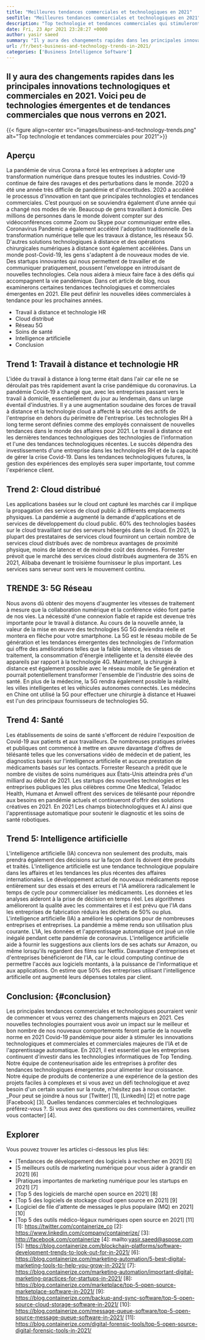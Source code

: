 ```yaml
---
title: "Meilleures tendances commerciales et technologiques en 2021" 
seoTitle: "Meilleures tendances commerciales et technologiques en 2021" 
description: "Top technologie et tendances commerciales qui stimuleront toutes les entreprises en 2021. Je crois que chaque entreprise du monde entier doit adopter ces nouvelles tendances technologiques." 
date: Fri, 23 Apr 2021 23:28:27 +0000
author: yasir saeed
summary: "Il y aura des changements rapides dans les principales innovations technologiques et commerciales en 2021. Voici peu de technologies émergentes et de tendances commerciales que nous verrons en 2021." 
url: /fr/best-business-and-technology-trends-in-2021/
categories: ['Business Intelligence Software']
---
```


## Il y aura des changements rapides dans les principales innovations technologiques et commerciales en 2021. Voici peu de technologies émergentes et de tendances commerciales que nous verrons en 2021.

{{< figure align=center src="images/business-and-technology-trends.png" alt="Top technologie et tendances commerciales pour 2021">}}


## **Aperçu**
La pandémie de virus Corona a forcé les entreprises à adopter une transformation numérique dans presque toutes les industries. Covid-19 continue de faire des ravages et des perturbations dans le monde. 2020 a été une année très difficile de pandémie et d'incertitudes. 2020 a accéléré le processus d'innovation en tant que principales technologies et tendances commerciales. C’est pourquoi on se souviendra également d’une année qui a changé nos modes de vie. Beaucoup de gens travaillant à domicile. Des millions de personnes dans le monde doivent compter sur des vidéoconférences comme Zoom ou Skype pour communiquer entre elles.
Coronavirus Pandemic a également accéléré l'adoption traditionnelle de la transformation numérique telle que les travaux à distance, les réseaux 5G. D'autres solutions technologiques à distance et des opérations chirurgicales numériques à distance sont également accélérées. Dans un monde post-Covid-19, les gens s'adaptent à de nouveaux modes de vie. Des startups innovantes qui nous permettent de travailler et de communiquer pratiquement, poussent l'enveloppe en introduisant de nouvelles technologies. Cela nous aidera à mieux faire face à des défis qui accompagnent la vie pandémique. Dans cet article de blog, nous examinerons certaines tendances technologiques et commerciales émergentes en 2021. Elle peut définir les nouvelles idées commerciales à tendance pour les prochaines années.
  * Travail à distance et technologie HR
  * Cloud distribué
  * Réseau 5G
  * Soins de santé
  * Intelligence artificielle
  * Conclusion

## Trend 1: Travail à distance et technologie HR
L'idée du travail à distance à long terme était dans l'air car elle ne se déroulait pas très rapidement avant la crise pandémique du coronavirus. La pandémie Covid-19 a changé que, avec les entreprises passant vers le travail à domicile, essentiellement du jour au lendemain, dans un large éventail d'industries. Il y a une augmentation soudaine des forces de travail à distance et la technologie cloud a affecté la sécurité des actifs de l'entreprise en dehors du périmètre de l'entreprise.
Les technologies RH à long terme seront définies comme des employés connaissent de nouvelles tendances dans le monde des affaires pour 2021. Le travail à distance est les dernières tendances technologiques des technologies de l'information et l'une des tendances technologiques récentes. Le succès dépendra des investissements d'une entreprise dans les technologies RH et de la capacité de gérer la crise Covid-19. Dans les tendances technologiques futures, la gestion des expériences des employés sera super importante, tout comme l'expérience client.

## Trend 2: Cloud distribué
Les applications basées sur le cloud ont capturé les marchés car il implique la propagation des services de cloud public à différents emplacements physiques. La pandémie a augmenté la demande d'applications et de services de développement du cloud public. 60% des technologies basées sur le cloud travaillant sur des serveurs hébergés dans le cloud.
En 2021, la plupart des prestataires de services cloud fourniront un certain nombre de services cloud distribués avec de nombreux avantages de proximité physique, moins de latence et de moindre coût des données. Forrester prévoit que le marché des services cloud distribués augmentera de 35% en 2021, Alibaba devenant le troisième fournisseur le plus important. Les services sans serveur sont vers le mouvement continu.

## TRENDE 3: 5G Réseau
Nous avons dû obtenir des moyens d'augmenter les vitesses de traitement à mesure que la collaboration numérique et la conférence vidéo font partie de nos vies. La nécessité d'une connexion fiable et rapide est devenue très importante pour le travail à distance. Au cours de la nouvelle année, la valeur de la mise en œuvre des technologies 5G 5G deviendra réelle et montera en flèche pour votre smartphone. La 5G est le réseau mobile de 5e génération et les tendances émergentes des technologies de l'information qui offre des améliorations telles que la faible latence, les vitesses de traitement, la consommation d'énergie intelligente et la densité élevée des appareils par rapport à la technologie 4G.
Maintenant, la chirurgie à distance est également possible avec le réseau mobile de 5e génération et pourrait potentiellement transformer l'ensemble de l'industrie des soins de santé. En plus de la médecine, la 5G rendra également possible la réalité, les villes intelligentes et les véhicules autonomes connectés. Les médecins en Chine ont utilisé la 5G pour effectuer une chirurgie à distance et Huawei est l'un des principaux fournisseurs de technologies 5G.

## Trend 4: Santé
Les établissements de soins de santé s'efforcent de réduire l'exposition de Covid-19 aux patients et aux travailleurs. De nombreuses pratiques privées et publiques ont commencé à mettre en œuvre davantage d'offres de télésanté telles que les conversations vidéo de médecin et de patient, les diagnostics basés sur l'intelligence artificielle et aucune prestation de médicaments basés sur les contacts. Forrester Research a prédit que le nombre de visites de soins numériques aux États-Unis atteindra près d'un milliard au début de 2021.
Les startups des nouvelles technologies et les entreprises publiques les plus célèbres comme One Medical, Teladoc Health, Humana et Amwell offrent des services de télésanté pour répondre aux besoins en pandémie actuels et continueront d'offrir des solutions créatives en 2021. En 2021 Les champs biotechnologiques et A.I ainsi que l'apprentissage automatique pour soutenir le diagnostic et les soins de santé robotiques.

## Trend 5: Intelligence artificielle
L'intelligence artificielle (IA) concevra non seulement des produits, mais prendra également des décisions sur la façon dont ils doivent être produits et traités. L'intelligence artificielle est une tendance technologique populaire dans les affaires et les tendances les plus récentes des affaires internationales. Le développement actuel de nouveaux médicaments repose entièrement sur des essais et des erreurs et l'IA améliorera radicalement le temps de cycle pour commercialiser les médicaments. Les données et les analyses aideront à la prise de décision en temps réel. Les algorithmes amélioreront la qualité avec les commentaires et il est prévu que l'IA dans les entreprises de fabrication réduira les déchets de 50% ou plus.
L'intelligence artificielle (IA) a amélioré les opérations pour de nombreuses entreprises et entreprises. La pandémie a même rendu son utilisation plus courante. L'IA, les données et l'apprentissage automatique ont joué un rôle inégalé pendant cette pandémie de coronavirus. L'intelligence artificielle aide à fournir les suggestions aux clients lors de ses achats sur Amazon, ou même lorsqu'ils regardent des films sur Netflix. Davantage d'entreprises et d'entreprises bénéficieront de l'IA, car le cloud computing continue de permettre l'accès aux logiciels montants, à la puissance de l'informatique et aux applications. On estime que 50% des entreprises utilisant l'intelligence artificielle ont augmenté leurs dépenses totales par client.

## Conclusion: {#conclusion}
Les principales tendances commerciales et technologiques pourraient venir de commencer et vous verrez des changements majeurs en 2021. Ces nouvelles technologies pourraient vous avoir un impact sur le meilleur et bon nombre de nos nouveaux comportements feront partie de la nouvelle norme en 2021 Covid-19 pandémique pour aider à stimuler les innovations technologiques et commerciales et commerciales majeures de l'IA et de l'apprentissage automatique. En 2021, il est essentiel que les entreprises continuent d'investir dans les technologies informatiques de Top Tending.
Notre équipe de conteneurisation aide les entreprises à profiter des tendances technologiques émergentes pour alimenter leur croissance. Notre équipe de produits de contenerize a une expérience de la gestion des projets faciles à complexes et si vous avez un défi technologique et avez besoin d'un certain soutien sur la route, n'hésitez pas à nous contacter.
_Pour peut se joindre à nous sur [Twitter] [1], [LinkedIn] [2] et notre page [Facebook] [3]. Quelles tendances commerciales et technologiques préférez-vous ?. Si vous avez des questions ou des commentaires, veuillez vous contacter] [4].

## Explorer
Vous pouvez trouver les articles ci-dessous les plus liés:
  * [Tendances de développement des logiciels à rechercher en 2021] [5]
  * [5 meilleurs outils de marketing numérique pour vous aider à grandir en 2021] [6]
  * [Pratiques importantes de marketing numérique pour les startups en 2021] [7]
  * [Top 5 des logiciels de marché open source en 2021] [8]
  * [Top 5 des logiciels de stockage cloud open source en 2021] [9]
  * [Logiciel de file d'attente de messages le plus populaire (MQ) en 2021] [10]
  * [Top 5 des outils médico-légaux numériques open source en 2021] [11]
[1]: https://twitter.com/containerize_co
[2]: https://www.linkedin.com/company/containerize/
[3]: http://facebook.com/containerize
[4]: mailto:yasir.saeed@aspose.com
[5]: https://blog.containerize.com/blockchain-platforms/software-development-trends-to-look-out-for-in-2021/
[6]: https://blog.containerize.com/marketing-automation/5-best-digital-marketing-tools-to-help-you-grow-in-2021/
[7]: https://blog.containerize.com/marketing-automation/important-digital-marketing-practices-for-startups-in-2021/
[8]: https://blog.containerize.com/marketplace/top-5-open-source-marketplace-software-in-2021/
[9]: https://blog.containerize.com/backup-and-sync-software/top-5-open-source-cloud-storage-software-in-2021/
[10]: https://blog.containerize.com/message-queue-software/top-5-open-source-message-queue-software-in-2021/
[11]: https://blog.containerize.com/digital-forensic-tools/top-5-open-source-digital-forensic-tools-in-2021/
